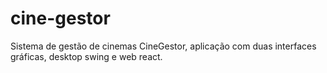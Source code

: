 # cine-gestor
Sistema de gestão de cinemas CineGestor, aplicação com duas interfaces gráficas, desktop swing e web react.

